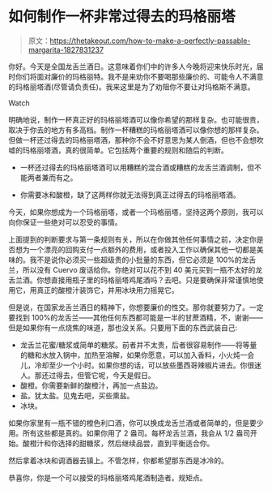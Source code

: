 # 如何制作一杯非常过得去的玛格丽塔

> 原文：<https://thetakeout.com/how-to-make-a-perfectly-passable-margarita-1827831237>

你好。今天是全国龙舌兰酒日。这意味着你们中的许多人今晚将迎来快乐时光，届时你们将面对廉价的玛格丽特。我不是来劝你不要喝那些廉价的、可能令人不满意的玛格丽塔酒(尽管请负责任)。我来这里是为了劝阻你不要让对玛格斯不满意。

Watch

明确地说，制作一杯真正好的玛格丽塔酒可以像你希望的那样复杂。也可能很贵，取决于你去的地方有多高档。制作一杯糟糕的玛格丽塔酒可以像你想的那样复杂。但做一杯还过得去的玛格丽塔酒，那种你不会不好意思为某人倒酒，但也不会想吹嘘的玛格丽塔酒，真的很简单。它包括两个重要的规则和随后的判断。

*   一杯还过得去的玛格丽塔酒可以用糟糕的混合酒或糟糕的龙舌兰酒调制，但不能两者兼而有之。

*   你需要冰和酸橙，缺了这两样你就无法得到真正过得去的玛格丽塔酒。

今天，如果你想成为一个玛格丽塔，或者一个玛格丽塔，坚持这两个原则，我可以向你保证一些绝对可以忍受的事情。

上面提到的判断要求与第一条规则有关，所以在你做其他任何事情之前，决定你是否想为一个漂亮的回购支付一点额外的费用，或者投入工作以确保其他一切都是美味的。我不是说你必须买一些超级贵的小批量的东西，但它必须是 100%的龙舌兰，所以没有 Cuervo 废话给你。你绝对可以花不到 40 美元买到一瓶不太好的龙舌兰酒。你想直接用瓶子里的玛格丽塔鸡尾酒吗？去吧。只是要确保非常谨慎地使用它，用真正的酸橙汁装饰它，并用冰块用力摇晃它。

但是说，在国家龙舌兰酒日的精神下，你想要廉价的性交。那你就要努力了。一定要找到 100%的龙舌兰——其他任何东西都可能是一半的甘蔗酒精，不，谢谢——但是如果你有一点烧焦的味道，那也没关系。只要用下面的东西武装自己:

*   龙舌兰花蜜/糖浆或简单的糖浆。前者并不太贵，后者很容易制作——将等量的糖和水放入锅中，加热至溶解，如果你愿意，可以加入香料，小火炖一会儿，冷却至少一个小时。如果你想的话，可以放些墨西哥辣椒片进去。你很迷人。那还过得去，但管它呢，今天是假日。
*   酸橙。你需要新鲜的酸橙汁，再加一点盐边。
*   盐。犹太盐。见鬼去吧，买些熏盐。
*   冰块。

如果你家里有一瓶不错的橙色利口酒，你可以换成龙舌兰酒或者简单的，但是要少用。所有这些都是真的。如果你用了 2 盎司。每杯龙舌兰酒，我会从 1/2 盎司开始。酸橙汁和你选择的甜糖浆，然后继续品尝，直到平衡适合你。

然后拿着冰块和调酒器去镇上。不管怎样，你都希望那东西是冰冷的。

恭喜你，你是一个可以接受的玛格丽塔鸡尾酒制造者。规矩点。